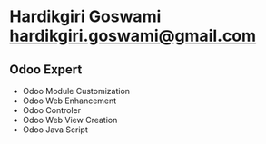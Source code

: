 # Hardikgiri Goswami <hardikgiri.goswami@gmail.com>
## Odoo Expert

* Odoo Module Customization
* Odoo Web Enhancement
* Odoo Controler
* Odoo Web View Creation
* Odoo Java Script

